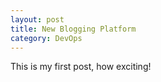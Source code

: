 ```yaml
---
layout: post
title: New Blogging Platform
category: DevOps
---
```


This is my first post, how exciting!

